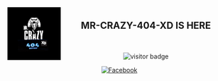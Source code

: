 
<img src="https://github.com/MR-CRAZY-404-XD/MR-CRAZY-404-XD/blob/main/oie_oie_animation.gif" width="120" height="120" align="left">
<center>

<div align="center">
<h2> MR-CRAZY-404-XD IS HERE </h2>
</div> <br>
  
![visitor badge](https://visitor-badge.glitch.me/badge?page_id=MR-CRAZY-404-XD.visitor-badge&left_color=blue&right_color=yellow)
<br />
  
  
  [![Facebook](https://img.shields.io/badge/Facebook-green?style=for-the-badge&logo=facebook)](https://fb.com/MR.CRAZY.404.XD)
